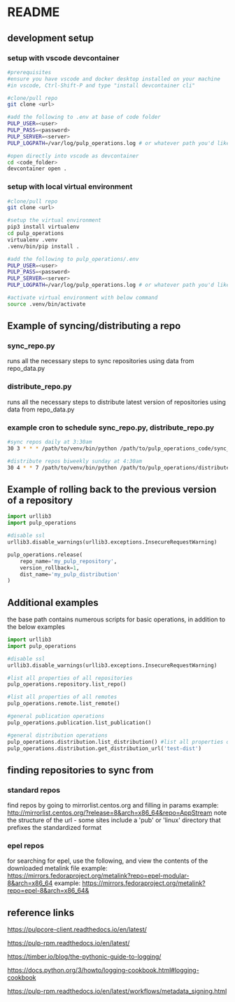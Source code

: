 # README

## development setup

### setup with vscode devcontainer

```bash
#prerequisites
#ensure you have vscode and docker desktop installed on your machine
#in vscode, Ctrl-Shift-P and type "install devcontainer cli"

#clone/pull repo
git clone <url>

#add the following to .env at base of code folder
PULP_USER=<user>
PULP_PASS=<password>
PULP_SERVER=<server>
PULP_LOGPATH=/var/log/pulp_operations.log # or whatever path you'd like

#open directly into vscode as devcontainer
cd <code_folder>
devcontainer open .
```

### setup with local virtual environment
```bash
#clone/pull repo
git clone <url>

#setup the virtual environment
pip3 install virtualenv
cd pulp_operations
virtualenv .venv
.venv/bin/pip install .

#add the following to pulp_operations/.env
PULP_USER=<user>
PULP_PASS=<password>
PULP_SERVER=<server>
PULP_LOGPATH=/var/log/pulp_operations.log # or whatever path you'd like

#activate virtual environment with below command
source .venv/bin/activate
```

## Example of syncing/distributing a repo

### sync_repo.py

runs all the necessary steps to sync repositories using data from repo_data.py

### distribute_repo.py

runs all the necessary steps to distribute latest version of repositories using data from repo_data.py

### example cron to schedule sync_repo.py, distribute_repo.py

```bash
#sync repos daily at 3:30am
30 3 * * * /path/to/venv/bin/python /path/to/pulp_operations_code/sync_repo.py

#distribute repos biweekly sunday at 4:30am
30 4 * * 7 /path/to/venv/bin/python /path/to/pulp_operations/distribute_repo.py
```

## Example of rolling back to the previous version of a repository

```python
import urllib3
import pulp_operations

#disable ssl
urllib3.disable_warnings(urllib3.exceptions.InsecureRequestWarning)

pulp_operations.release(
    repo_name='my_pulp_repository',
    version_rollback=1,
    dist_name='my_pulp_distribution'
)
```

## Additional examples

the base path contains numerous scripts for basic operations, in addition to the below examples

```python
import urllib3
import pulp_operations

#disable ssl
urllib3.disable_warnings(urllib3.exceptions.InsecureRequestWarning)

#list all properties of all repositories
pulp_operations.repository.list_repo()

#list all properties of all remotes
pulp_operations.remote.list_remote()

#general publication operations
pulp_operations.publication.list_publication()

#general distribution operations
pulp_operations.distribution.list_distribution() #list all properties of all distributions
pulp_operations.distribution.get_distribution_url('test-dist')
```

## finding repositories to sync from

### standard repos

find repos by going to mirrorlist.centos.org and filling in params
example: <http://mirrorlist.centos.org/?release=8&arch=x86_64&repo=AppStream>
note the structure of the url - some sites include a 'pub' or 'linux' directory
that prefixes the standardized format

### epel repos

for searching for epel, use the following, and view the contents of the downloaded metalink file
example: <https://mirrors.fedoraproject.org/metalink?repo=epel-modular-8&arch=x86_64>
example: <https://mirrors.fedoraproject.org/metalink?repo=epel-8&arch=x86_64&>

## reference links

<https://pulpcore-client.readthedocs.io/en/latest/>

<https://pulp-rpm.readthedocs.io/en/latest/>

<https://timber.io/blog/the-pythonic-guide-to-logging/>

<https://docs.python.org/3/howto/logging-cookbook.html#logging-cookbook>

<https://pulp-rpm.readthedocs.io/en/latest/workflows/metadata_signing.html>
